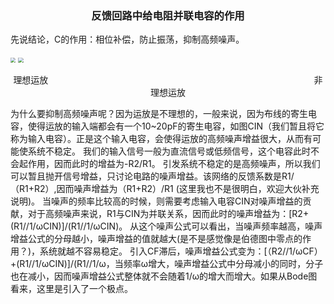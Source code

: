 

<center><h3>
    反馈回路中给电阻并联电容的作用
    </h3></center>



先说结论，C的作用：相位补偿，防止振荡，抑制高频噪声。

<img src="E:\Note\fromTypora\Circuit Theory\img\01-反向放大电路.png" style="zoom:50%;" />                                       <img src="E:\Note\fromTypora\Circuit Theory\img\01-非理想反向放大电路.png" style="zoom:55%;" />



<center><p>理想运放        &nbsp &nbsp &nbsp &nbsp &nbsp &nbsp &nbsp &nbsp&nbsp &nbsp &nbsp &nbsp&nbsp &nbsp &nbsp &nbsp&nbsp &nbsp &nbsp &nbsp&nbsp &nbsp &nbsp &nbsp&nbsp &nbsp &nbsp &nbsp&nbsp &nbsp &nbsp &nbsp&nbsp &nbsp &nbsp &nbsp&nbsp &nbsp &nbsp &nbsp&nbsp &nbsp &nbsp &nbsp&nbsp &nbsp &nbsp &nbsp&nbsp &nbsp &nbsp &nbsp  &nbsp &nbsp &nbsp &nbsp&nbsp &nbsp &nbsp &nbsp非理想运放</p></center>

为什么要抑制高频噪声呢？因为运放是不理想的，一般来说，因为布线的寄生电容，使得运放的输入端都会有一个10~20pF的寄生电容，如图CIN（我们暂且将它称为输入电容）。正是这个输入电容，会使得运放的高频噪声增益很大，从而有可能使系统不稳定。
我们的输入信号一般为直流信号或低频信号，这个电容此时不会起作用，因而此时的增益为-R2/R1。 引发系统不稳定的是高频噪声，所以我们可以暂且抛开信号增益，只讨论电路的噪声增益。该网络的反馈系数是R1/（R1+R2）,因而噪声增益为（R1+R2）/R1 (这里我也不是很明白，欢迎大伙补充说明)。 当噪声的频率比较高的时候，则需要考虑输入电容CIN对噪声增益的贡献，对于高频噪声来说，R1与CIN为并联关系，因而此时的噪声增益为：[R2+(R1//1/ωCIN)]/(R1//1/ωCIN)。 
从这个噪声公式可以看出，当噪声频率越高，噪声增益公式的分母越小，噪声增益的值就越大(是不是感觉像是伯德图中零点的作用？)，系统就越不容易稳定。 
引入CF滞后，噪声增益公式变为：[（R2//1/ωCF）+(R1//1/ωCIN)]/(R1//1/ω，当频率ω增大，噪声增益公式中分母减小的同时，分子也在减小，因而噪声增益公式整体就不会随着1/ω的增大而增大。如果从Bode图看来，这里是引入了一个极点。 